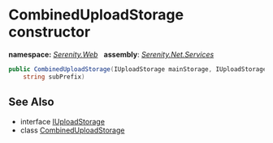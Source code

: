 # CombinedUploadStorage constructor
**namespace:** *[Serenity.Web](../../README.md#serenity.web-namespace)*   **assembly**: *[Serenity.Net.Services](../../README.md)*

```csharp
public CombinedUploadStorage(IUploadStorage mainStorage, IUploadStorage subStorage, 
    string subPrefix)
```

## See Also

* interface [IUploadStorage](../IUploadStorage.md)
* class [CombinedUploadStorage](../CombinedUploadStorage.md)